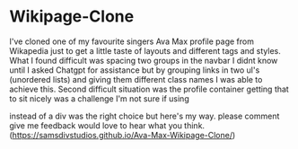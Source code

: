 # Wikipage-Clone
I've cloned one of my favourite singers Ava Max profile page from Wikapedia just to get a little taste of layouts and different tags and styles.
What I found difficult was spacing two groups in the navbar I didnt know until I asked Chatgpt for assistance but by grouping links in two ul's (unordered lists) and giving them different class names I was able to achieve this.
Second difficult situation was the profile container getting that to sit nicely was a challenge I'm not sure if using <aside> instead of a div was the right choice but here's my way.
please comment give me feedback would love to hear what you think.
(https://samsdivstudios.github.io/Ava-Max-Wikipage-Clone/)

